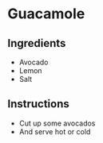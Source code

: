 # Guacamole 

## Ingredients 
* Avocado 
* Lemon 
* Salt
 
## Instructions
* Cut up some avocados
* And serve hot or cold
